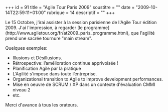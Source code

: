 +++
id = 91
title = "Agile Tour Paris 2009"
soustitre = ""
date = "2009-10-14T22:59:11+01:00"
rubrique = 14
descriptif = ""
+++

<div class="chapo"></div>
Le 15 Octobre, j'irai assister à la session parisienne de l'Agile Tour édition 2009. J'ai l'impression, à regarder [le programme](http://www.agiletour.org/fr/at2009_paris_programme.html), que l'agilité prend une sacrée tournure "main stream".

Quelques exemples:
- Illusions et Désillusions. 
- Rétrospective: l’amélioration continue apprivoisée !
- Planification Agile par la pratique
- L’Agilité s’impose dans toute l’entreprise.
- Organizational transition to Agile to improve development performances.
- Mise en oeuvre de SCRUM / XP dans un contexte d'évaluation CMMI niveau 2
- etc.

Merci d'avance à tous les orateurs.